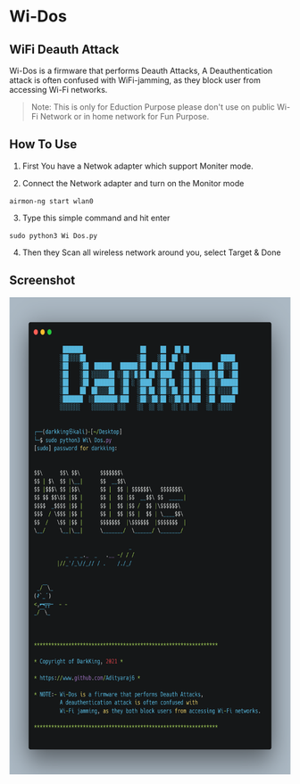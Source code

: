 # Wi-Dos
## WiFi Deauth Attack
Wi-Dos is a firmware that performs Deauth Attacks, A Deauthentication attack is often confused with WiFi-jamming, as they block user from accessing Wi-Fi networks. 

> Note: This is only for Eduction Purpose please don't use on public Wi-Fi Network or in home network for Fun Purpose.

## How To Use


1. First You have a Netwok adapter which support Moniter mode.

2. Connect the Network adapter and turn on the Monitor mode 

  `airmon-ng start wlan0`

3. Type this simple command and hit enter
  
  `sudo python3 Wi Dos.py`


4. Then they Scan all wireless network around you, select Target & Done   


## Screenshot


<img src="https://github.com/Adityaraj6/Wi-Dos/blob/main/Wi%20Dos.png" width="660" height="856">

